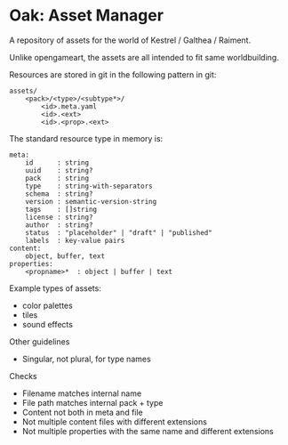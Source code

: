 # Oak: Asset Manager

A repository of assets for the world of Kestrel / Galthea / Raiment.

Unlike opengameart, the assets are all intended to fit same worldbuilding.

Resources are stored in git in the following pattern in git:

```
assets/
    <pack>/<type>/<subtype*>/
        <id>.meta.yaml
        <id>.<ext>
        <id>.<prop>.<ext>
```

The standard resource type in memory is:

```
meta:
    id      : string
    uuid    : string?
    pack    : string
    type    : string-with-separators
    schema  : string?
    version : semantic-version-string
    tags    : []string
    license : string?
    author  : string?
    status  : "placeholder" | "draft" | "published"
    labels  : key-value pairs
content:
    object, buffer, text
properties:
    <propname>*  : object | buffer | text
```

Example types of assets:

-   color palettes
-   tiles
-   sound effects

Other guidelines

-   Singular, not plural, for type names

Checks

-   Filename matches internal name
-   File path matches internal pack + type
-   Content not both in meta and file
-   Not multiple content files with different extensions
-   Not multiple properties with the same name and different extensions
